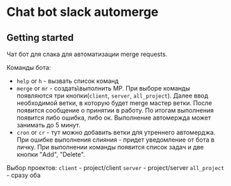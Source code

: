 # Chat bot slack automerge

## Getting started

Чат бот для слака для автоматизации merge requests.

Команды бота:
* `help` or `h` - вызвать список команд
* `merge` or `mr` - создать\выполнить МР. При выборе команды появляются три кнопки(`client`, `server`, `all_project`).
Далее ввод необходимой ветки, в которую будет merge мастер ветки. После появится сообщение о принятии в работу. 
По итогам выполнения появится либо ошибка, либо ок. Выполнение автомержда может занимать до 5 минут.
* `cron` or `cr` - тут можно добавить ветки для утреннего автомерджа. При ошибке выполнения слияния - придет уведомление
от бота в личку. При выполнении команды появится список задач и две кнопки "Add", "Delete". 

Выбор проектов:
`client` - project/client
`server` - project/server
`all_project` - сразу оба


